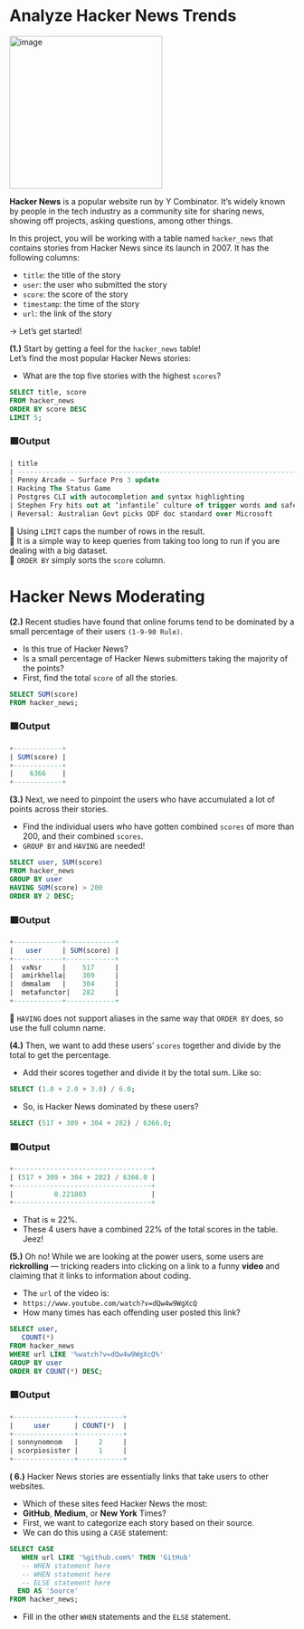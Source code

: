 # Analyze Hacker News Trends

<img width="270" alt="image" src="https://github.com/user-attachments/assets/528e7a62-602e-4c56-8aed-6220b1553c0c" />

**Hacker News** is a popular website run by Y Combinator. It’s widely known by people in the tech industry as a community site for sharing news, showing off projects, asking questions, among other things.

In this project, you will be working with a table named `hacker_news` that contains stories from Hacker News since its launch in 2007. It has the following columns:

* `title`: the title of the story
* `user`: the user who submitted the story
* `score`: the score of the story
* `timestamp`: the time of the story
* `url`: the link of the story

→ Let’s get started!

**(1.)** Start by getting a feel for the `hacker_news` table!                           
Let’s find the most popular Hacker News stories:                           
* What are the top five stories with the highest `scores`?
```sql
SELECT title, score
FROM hacker_news
ORDER BY score DESC
LIMIT 5;
```
### 🟩Output 
```sql
| title                                                                        | score |
| ---------------------------------------------------------------------------- | ----- |
| Penny Arcade – Surface Pro 3 update                                          | 517   |
| Hacking The Status Game                                                      | 309   |
| Postgres CLI with autocompletion and syntax highlighting                     | 304   |
| Stephen Fry hits out at ‘infantile’ culture of trigger words and safe spaces | 282   |
| Reversal: Australian Govt picks ODF doc standard over Microsoft              | 191   |
```
📝 Using `LIMIT` caps the number of rows in the result.                
📝 It is a simple way to keep queries from taking too long to run if you are dealing with a big dataset.           
📝 `ORDER BY` simply sorts the `score` column.

# Hacker News Moderating

**(2.)** Recent studies have found that online forums tend to be dominated by a small percentage of their users `(1-9-90 Rule)`.                                
* Is this true of Hacker News?                          
* Is a small percentage of Hacker News submitters taking the majority of the points?                   
* First, find the total `score` of all the stories.
```SQL
SELECT SUM(score)
FROM hacker_news;
```
### 🟩Output 
```sql
+------------+
| SUM(score) |
+------------+
|    6366    |
+------------+
```
**(3.)** Next, we need to pinpoint the users who have accumulated a lot of points across their stories.         
* Find the individual users who have gotten combined `scores` of more than 200, and their combined `scores`.           
* `GROUP BY` and `HAVING` are needed!
```SQL
SELECT user, SUM(score)
FROM hacker_news
GROUP BY user
HAVING SUM(score) > 200
ORDER BY 2 DESC;
```
### 🟩Output 
```SQL
+------------+------------+
|   user     | SUM(score) |
+------------+------------+
|  vxNsr     |    517     |
|  amirkhella|    309     |
|  dmmalam   |    304     |
|  metafunctor|   282     |
+------------+------------+
```
📝 `HAVING` does not support aliases in the same way that `ORDER BY` does, so use the full column name.

**(4.)** Then, we want to add these users’ `scores` together and divide by the total to get the percentage.               
* Add their scores together and divide it by the total sum. Like so:
```SQL
SELECT (1.0 + 2.0 + 3.0) / 6.0;
```
* So, is Hacker News dominated by these users?
```SQL
SELECT (517 + 309 + 304 + 282) / 6366.0;
```
### 🟩Output 
```SQL
+----------------------------------+
| (517 + 309 + 304 + 282) / 6366.0 |
+----------------------------------+
|          0.221803                |
+----------------------------------+
```
* That is ≈ 22%.
* These 4 users have a combined 22% of the total scores in the table. Jeez!

**(5.)** Oh no! While we are looking at the power users, some users are **rickrolling** — tricking readers into clicking on a link to a funny **video** and claiming that it links to information about coding.                 
* The `url` of the video is:
* `https://www.youtube.com/watch?v=dQw4w9WgXcQ`
* How many times has each offending user posted this link?
```SQL
SELECT user,
   COUNT(*)
FROM hacker_news
WHERE url LIKE '%watch?v=dQw4w9WgXcQ%'
GROUP BY user
ORDER BY COUNT(*) DESC;
```
### 🟩Output 
```SQL
+---------------+-----------+
|     user      | COUNT(*)  |
+---------------+-----------+
| sonnynomnom   |     2     |
| scorpiosister |     1     |
+---------------+-----------+
```
**( 6.)** Hacker News stories are essentially links that take users to other websites.                  
* Which of these sites feed Hacker News the most:
* **GitHub**, **Medium**, or **New York** Times?
* First, we want to categorize each story based on their source.
* We can do this using a `CASE` statement:
```SQL
SELECT CASE
   WHEN url LIKE '%github.com%' THEN 'GitHub'
   -- WHEN statement here
   -- WHEN statement here
   -- ELSE statement here
  END AS 'Source'
FROM hacker_news;
```
* Fill in the other `WHEN` statements and the `ELSE` statement.

